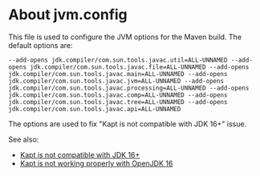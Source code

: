 # About jvm.config

This file is used to configure the JVM options for the Maven build. The default options are:

```
--add-opens jdk.compiler/com.sun.tools.javac.util=ALL-UNNAMED --add-opens jdk.compiler/com.sun.tools.javac.file=ALL-UNNAMED --add-opens jdk.compiler/com.sun.tools.javac.main=ALL-UNNAMED --add-opens jdk.compiler/com.sun.tools.javac.jvm=ALL-UNNAMED --add-opens jdk.compiler/com.sun.tools.javac.processing=ALL-UNNAMED --add-opens jdk.compiler/com.sun.tools.javac.comp=ALL-UNNAMED --add-opens jdk.compiler/com.sun.tools.javac.tree=ALL-UNNAMED --add-opens jdk.compiler/com.sun.tools.javac.api=ALL-UNNAMED
```

The options are used to fix "Kapt is not compatible with JDK 16+" issue.

See also:

* [Kapt is not compatible with JDK 16+](https://youtrack.jetbrains.com/issue/KT-45545#focus=Comments-27-4773544.0-0)
* [Kapt is not working properly with OpenJDK 16](https://stackoverflow.com/questions/67509099/kapt-is-not-working-properly-with-openjdk-16)